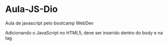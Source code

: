 # Aula-JS-Dio
Aula de javascript pelo bootcamp WebDev

Adicionando o JavaScript no HTML5, deve ser inserido dentro do body e na tag <script>

Pode também referenciar o arquivo .js na tag <head> com <script type e src>